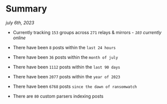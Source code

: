 
# Summary
_july 6th, 2023_

- Currently tracking `153` groups across `271` relays & mirrors - _`103` currently online_

- There have been `8` posts within the `last 24 hours`

- There have been `36` posts within the `month of july`

- There have been `1112` posts within the `last 90 days`

- There have been `2077` posts within the `year of 2023`

- There have been `6768` posts `since the dawn of ransomwatch`

- There are `80` custom parsers indexing posts
